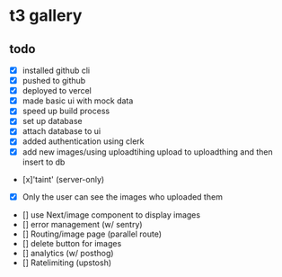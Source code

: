 # t3 gallery

## todo

- [x] installed github cli
- [x] pushed to github
- [x] deployed to vercel
- [x] made basic ui with mock data
- [x] speed up build process
- [x] set up database 
- [x] attach database to ui 
- [x] added authentication using clerk 
- [x] add new images/using uploadtihing upload to uploadthing and then insert to db
- [x]'taint' (server-only)
- [x] Only the user can see the images who uploaded them
- [] use Next/image component to display images
- [] error management (w/ sentry)
- [] Routing/image page (parallel route) 
- [] delete button for images
- [] analytics (w/ posthog)
- [] Ratelimiting (upstosh)
